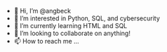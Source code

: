 - 👋 Hi, I’m @angbeck
- 👀 I’m interested in Python, SQL, and cybersecurity
- 🌱 I’m currently learning HTML and SQL
- 💞️ I’m looking to collaborate on anything!
- 📫 How to reach me ...

<!---
angbeck/angbeck is a ✨ special ✨ repository because its `README.md` (this file) appears on your GitHub profile.
You can click the Preview link to take a look at your changes.
--->
